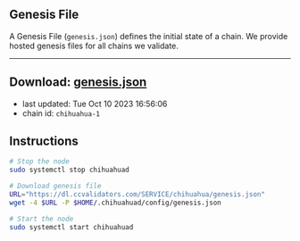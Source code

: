 ## Genesis File
A Genesis File (`genesis.json`) defines the initial state of a chain. We provide hosted genesis files for all chains we validate.

---
**Download: [genesis.json](https://dl.ccvalidators.com/SERVICE/chihuahua/genesis.json)**
---

- last updated: Tue Oct 10 2023 16:56:06
- chain id: `chihuahua-1`

## Instructions
```sh
# Stop the node
sudo systemctl stop chihuahuad

# Download genesis file
URL="https://dl.ccvalidators.com/SERVICE/chihuahua/genesis.json"
wget -4 $URL -P $HOME/.chihuahuad/config/genesis.json

# Start the node
sudo systemctl start chihuahuad
```
